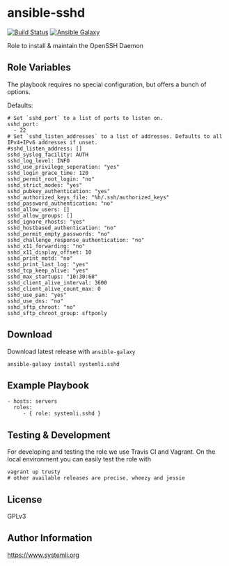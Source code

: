 ansible-sshd
============

[![Build Status](https://travis-ci.org/systemli/ansible-sshd.svg)](https://travis-ci.org/systemli/ansible-sshd) [![Ansible Galaxy](http://img.shields.io/badge/ansible--galaxy-sshd-blue.svg)](https://galaxy.ansible.com/systemli/sshd/)

Role to install & maintain the OpenSSH Daemon

Role Variables
--------------

The playbook requires no special configuration, but offers a bunch of options.

Defaults:

    # Set `sshd_port` to a list of ports to listen on.
    sshd_port:
      - 22
    # Set `sshd_listen_addresses` to a list of addresses. Defaults to all IPv4+IPv6 addresses if unset.
    #sshd_listen_address: []
    sshd_syslog_facility: AUTH
    sshd_log_level: INFO
    sshd_use_privilege_seperation: "yes"
    sshd_login_grace_time: 120
    sshd_permit_root_login: "no"
    sshd_strict_modes: "yes"
    sshd_pubkey_authentication: "yes"
    sshd_authorized_keys_file: "%h/.ssh/authorized_keys"
    sshd_password_authentication: "no"
    sshd_allow_users: []
    sshd_allow_groups: []
    sshd_ignore_rhosts: "yes"
    sshd_hostbased_authentication: "no"
    sshd_permit_empty_passwords: "no"
    sshd_challenge_response_authentication: "no"
    sshd_x11_forwarding: "no"
    sshd_x11_display_offset: 10
    sshd_print_motd: "no"
    sshd_print_last_log: "yes"
    sshd_tcp_keep_alive: "yes"
    sshd_max_startups: "10:30:60"
    sshd_client_alive_interval: 3600
    sshd_client_alive_count_max: 0
    sshd_use_pam: "yes"
    sshd_use_dns: "no"
    sshd_sftp_chroot: "no"
    sshd_sftp_chroot_group: sftponly

Download
--------

Download latest release with `ansible-galaxy`

	ansible-galaxy install systemli.sshd


Example Playbook
----------------

    - hosts: servers
      roles:
         - { role: systemli.sshd }

Testing & Development
---------------------

For developing and testing the role we use Travis CI and Vagrant. On the local environment you can easily test the role with

```
vagrant up trusty
# other available releases are precise, wheezy and jessie
```

License
-------

GPLv3

Author Information
------------------

https://www.systemli.org
